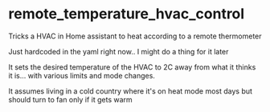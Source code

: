 # remote_temperature_hvac_control
Tricks a HVAC in Home assistant to heat according to a remote thermometer 

Just hardcoded in the yaml right now.. I might do a thing for it later

It sets the desired temperature of the HVAC to 2C away from what it thinks it is... with various limits and mode changes.

It assumes living in a cold country where it's on heat mode most days but should turn to fan only if it gets warm
